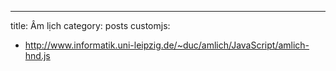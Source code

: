 ---
title: Âm lịch
category: posts
customjs:
 - http://www.informatik.uni-leipzig.de/~duc/amlich/JavaScript/amlich-hnd.js
